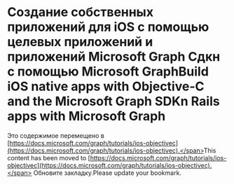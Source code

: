 # <a name="build-ios-native-apps-with-objective-c-and-the-microsoft-graph-sdkn-rails-apps-with-microsoft-graph"></a><span data-ttu-id="ada71-101">Создание собственных приложений для iOS с помощью целевых приложений и приложений Microsoft Graph Сдкн с помощью Microsoft Graph</span><span class="sxs-lookup"><span data-stu-id="ada71-101">Build iOS native apps with Objective-C and the Microsoft Graph SDKn Rails apps with Microsoft Graph</span></span>

<span data-ttu-id="ada71-102">Это содержимое перемещено в [https://docs.microsoft.com/graph/tutorials/ios-objectivec](https://docs.microsoft.com/graph/tutorials/ios-objectivec).</span><span class="sxs-lookup"><span data-stu-id="ada71-102">This content has been moved to [https://docs.microsoft.com/graph/tutorials/ios-objectivec](https://docs.microsoft.com/graph/tutorials/ios-objectivec).</span></span> <span data-ttu-id="ada71-103">Обновите закладку.</span><span class="sxs-lookup"><span data-stu-id="ada71-103">Please update your bookmark.</span></span>
